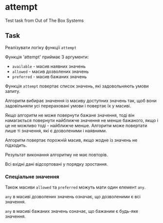 # attempt

Test task from Out of The Box Systems

## Task

Реалізувати логіку функції `attempt`

Функція 'attempt' приймає 3 аргументи:
- `available` - масив наявних значень
- `allowed` - масив дозволених значень
- `preferred` - масив бажаних значень

Функція `attempt` повертає список значень, які задовольняють умови запиту.

Алгоритм вибирає значення із масиву доступних значень так, щоб вони задовільняли усі перераховані умови і повертає їх у масиві.

Якщо алгоритм не може повернути бажане значення, тоді він намагається повернути найближче значення не менше бажаного, якщо і це не можливо тоді - найближче менше. Алгоритм може повертати лише ті значення, які є дозволеними і наявними.

Алгоритм повертає порожній масив, якщо жодне із значень не підходить.

Результат виконання алгоритму не має повторів.

Всі вхідні дані відсортовані у порядку зростання.

### **Спеціальне значення**

Також масиви `allowed` та `preferred` можуть мати один елемент `any`.

`any` в масиві дозволених значень означає, що дозволеними є всі значення.

`any` в масиві бажаних значень означає, що бажаним є будь-яке значення.